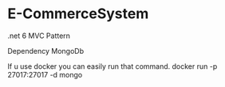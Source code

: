 # E-CommerceSystem
.net 6 MVC Pattern

Dependency 
MongoDb

If u use docker you can easily run that command.
docker run -p 27017:27017 -d mongo
